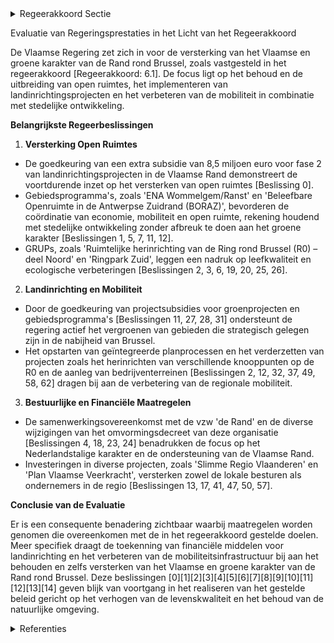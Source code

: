 

<details>
        <summary>Regeerakkoord Sectie </summary>
        <p>6.1 Uitdagingen en visie Het Vlaamse en groene karakter van de Rand rond Brussel moet resoluut versterkt worden, complexloos en zelfbewust. De Vlaamse Rand is uniek als een strategisch gebied zonder expliciete kernstad. De regio combineert prachtige groene gebieden met sterke economische prestaties. De nabijheid van Brussel biedt dus ontegensprekelijk kansen maar zet meteen ook wel, onder meer door het specifieke statuut en de taal situatie, grote druk op de Vlaamse Rand op vlak van demografie, stijgende grond en woonprijzen, ontnederlandsing, verstedelijking, enz... Daarom voorzien we een aangepast beleid met extra middelen en extra maatregelen. </p>
        </details> 

Evaluatie van Regeringsprestaties in het Licht van het Regeerakkoord

De Vlaamse Regering zet zich in voor de versterking van het Vlaamse en groene karakter van de Rand rond Brussel, zoals vastgesteld in het regeerakkoord [Regeerakkoord: 6.1]. De focus ligt op het behoud en de uitbreiding van open ruimtes, het implementeren van landinrichtingsprojecten en het verbeteren van de mobiliteit in combinatie met stedelijke ontwikkeling.

**Belangrijkste Regeerbeslissingen**

1. **Versterking Open Ruimtes**

- De goedkeuring van een extra subsidie van 8,5 miljoen euro voor fase 2 van landinrichtingsprojecten in de Vlaamse Rand demonstreert de voortdurende inzet op het versterken van open ruimtes [Beslissing 0].
- Gebiedsprogramma's, zoals 'ENA Wommelgem/Ranst' en 'Beleefbare Openruimte in de Antwerpse Zuidrand (BORAZ)', bevorderen de coördinatie van economie, mobiliteit en open ruimte, rekening houdend met stedelijke ontwikkeling zonder afbreuk te doen aan het groene karakter [Beslissingen 1, 5, 7, 11, 12].
- GRUPs, zoals 'Ruimtelijke herinrichting van de Ring rond Brussel (R0) – deel Noord' en 'Ringpark Zuid', leggen een nadruk op leefkwaliteit en ecologische verbeteringen [Beslissingen 2, 3, 6, 19, 20, 25, 26].

2. **Landinrichting en Mobiliteit**

- Door de goedkeuring van projectsubsidies voor groenprojecten en gebiedsprogramma's [Beslissingen 11, 27, 28, 31] ondersteunt de regering actief het vergroenen van gebieden die strategisch gelegen zijn in de nabijheid van Brussel.
- Het opstarten van geïntegreerde planprocessen en het verderzetten van projecten zoals het herinrichten van verschillende knooppunten op de R0 en de aanleg van bedrijventerreinen [Beslissingen 2, 12, 32, 37, 49, 58, 62] dragen bij aan de verbetering van de regionale mobiliteit.

3. **Bestuurlijke en Financiële Maatregelen**

- De samenwerkingsovereenkomst met de vzw 'de Rand' en de diverse wijzigingen van het omvormingsdecreet van deze organisatie [Beslissingen 4, 18, 23, 24] benadrukken de focus op het Nederlandstalige karakter en de ondersteuning van de Vlaamse Rand.
- Investeringen in diverse projecten, zoals 'Slimme Regio Vlaanderen' en 'Plan Vlaamse Veerkracht', versterken zowel de lokale besturen als ondernemers in de regio [Beslissingen 13, 17, 41, 47, 50, 57].

**Conclusie van de Evaluatie**

Er is een consequente benadering zichtbaar waarbij maatregelen worden genomen die overeenkomen met de in het regeerakkoord gestelde doelen. Meer specifiek draagt de toekenning van financiële middelen voor landinrichting en het verbeteren van de mobiliteitsinfrastructuur bij aan het behouden en zelfs versterken van het Vlaamse en groene karakter van de Rand rond Brussel. Deze beslissingen \[0\]\[1\]\[2\]\[3\]\[4\]\[5\]\[6\]\[7\]\[8\]\[9\]\[10\]\[11\]\[12\]\[13\]\[14\] geven blijk van voortgang in het realiseren van het gestelde beleid gericht op het verhogen van de levenskwaliteit en het behoud van de natuurlijke omgeving.

<details>
        <summary> Referenties</summary>
        **[\[0\]](http://themis.vlaanderen.be/id/nieuwsbrief-info/60E46CC7364ED900080008AF)** : **(2021-07-09)** Actualisatienota planprogramma Vlaamse Rand: evaluatie en opstart fase 2   Drie lopende landinrichtingsprojecten en de groeiende vraag naar bescherming en versterking van de open ruimte in de Vlaamse ... 

**[\[1\]](http://themis.vlaanderen.be/id/nieuwsbrief-info/6321876A5CD4B179BD870A67)** : **(2022-09-16)** Bijgestelde gebiedsprogramma ‘ENA Wommelgem/Ranst’, de Groenpool Antwerpen en de verdere aanpak   De Vlaamse Regering besliste op 18 december 2020 over het  samenhangend gebiedsprogramma 'Wommelgem/Ra... 

**[\[2\]](http://themis.vlaanderen.be/id/nieuwsbrief-info/615FEFB7364ED90009000276)** : **(2021-10-08)** Aanpak ‘Beleefbare Openruimte in de Antwerpse Zuidrand (BORAZ)’ en opstart van een interbestuurlijk overleg voor de verdere samenwerking   De afgelopen jaren is door overheden, verenigingen en burgers... 

**[\[3\]](http://themis.vlaanderen.be/id/nieuwsbericht/647F2AF52D77B42474D4C868)** : **(2023-06-09)** Instellen landinrichtingsproject ‘Antwerpse Zuidrand’ Ontwerpbesluit van de Vlaamse Regering tot goedkeuring en instelling van het landinrichtingsproject ‘Antwerpse Zuidrand’  De Vlaamse Regering hech... 

**[\[4\]](http://themis.vlaanderen.be/id/nieuwsbericht/657854F0E2E2C9E5814C0352)** : **(2023-12-15)** Stad Vilvoorde en gemeente Zaventem: projectsubsidie voor groenproject in kader van beleid open ruimte in het Vlaams Strategisch Gebied Brussel A. Ontwerpbesluit van de Vlaamse Regering tot toekenning... 

**[\[5\]](http://themis.vlaanderen.be/id/resource/abd7ffc0-4925-11ec-94bb-99a9d1e168fe)** : **(2020-12-18)** Gebiedsprogramma ‘ENA Wommelgem/Ranst’, E313/E34 en Groenpool Antwerpen en de verdere aanpak volgens drie parallelle processen   De Vlaamse Regering neemt een aantal beslissingen rond het geactualisee... 

**[\[6\]](http://themis.vlaanderen.be/id/resource/1a7bb5b0-4927-11ec-94bb-99a9d1e168fe)** : **(2020-10-16)** Opstart geïntegreerd planproces gewestelijk ruimtelijk uitvoeringsplan ‘Ringpark Zuid’ in Antwerpen   De Vlaamse Regering keurt de startnota 'Ringpark Zuid' goed. Voor het Ringpark Zuid in Antwerpen w... 

**[\[7\]](http://themis.vlaanderen.be/id/nieuwsbericht/651D41CA7FDB1A5D07827AEA)** : **(2023-10-06)** Voorlopige vaststelling ontwerp van gewestelijk ruimtelijk uitvoeringsplan (GRUP) Ringpark Zuid Ontwerpbesluit van de Vlaamse Regering houdende de voorlopige vaststelling van het ontwerp van gewesteli... 

**[\[8\]](http://themis.vlaanderen.be/id/nieuwsbrief-info/62D03D728E6C4430A8898CBD)** : **(2022-07-15)** Voortgangsrapportage van het geïntegreerde planningsproces voor het gewestelijk ruimtelijk uitvoeringsplan “Ruimtelijke herinrichting van de Ring rond Brussel (R0) – deel Noord” 

**[\[9\]](http://themis.vlaanderen.be/id/nieuwsbrief-info/638F441AC2B90D4571CF75AE)** : **(2022-12-09)** Plan Vlaamse Veerkracht: inhaalbeweging vernieuwing bedrijventerreinen Inhaalbeweging vernieuwing bedrijventerreinen A. Ontwerpbesluit van de Vlaamse Regering houdende de toekenning van steun aan de P... 

**[\[10\]](http://themis.vlaanderen.be/id/resource/abeee320-4925-11ec-94bb-99a9d1e168fe)** : **(2020-12-18)** Facultatieve projectsubsidie voor groenprojecten open ruimte in het Vlaams Strategisch Gebied Brussel Vijf ontwerpbesluiten van de Vlaamse Regering tot toekenning van een projectsubsidie voor het uitv... 

**[\[11\]](http://themis.vlaanderen.be/id/resource/567747e0-4928-11ec-94bb-99a9d1e168fe)** : **(2020-07-10)** Opstart geïntegreerd planningsproces gewestelijk ruimtelijk uitvoeringsplan ‘Bedrijvenzone Drie Fonteinen’   De Vlaamse Regering keurde op 16 december 2011 het GRUP Vlaams Strategisch Gebied rond Brus... 

**[\[12\]](http://themis.vlaanderen.be/id/nieuwsbericht/649BE0482D77B42474D4E8FE)** : **(2023-06-30)** Voortgang geïntegreerd planningsproces GRUP ‘K-R8 - Verbeteren van de leefbaarheid in de omgeving van Hoog Kortrijk en Kortrijk-Oost’   Eén van de regionale hefboomacties in het gebiedsprogramma voor ... 

**[\[13\]](http://themis.vlaanderen.be/id/nieuwsbrief-info/60ED9172364ED900080014B3)** : **(2021-07-16)** Opstart geïntegreerd planningsproces gewestelijk ruimtelijk uitvoeringsplan ‘E34-west ter hoogte van de Waaslandhaven’   De Vlaamse Regering keurt de startnota goed voor het GRUP 'E34-west ter hoogte ... 

**[\[14\]](http://themis.vlaanderen.be/id/nieuwsbrief-info/6230A0C66BB7B593CFC189BA)** : **(2022-03-18)** Plan Vlaamse Veerkracht: Versterking mentaal welzijn door zorgzame buurten Versterking mentaal welzijn: zorgzame buurten  ​Op 30 april 2021 keurde de Vlaamse Regering de uitwerking van het beleid zorg... 
        </details> 

